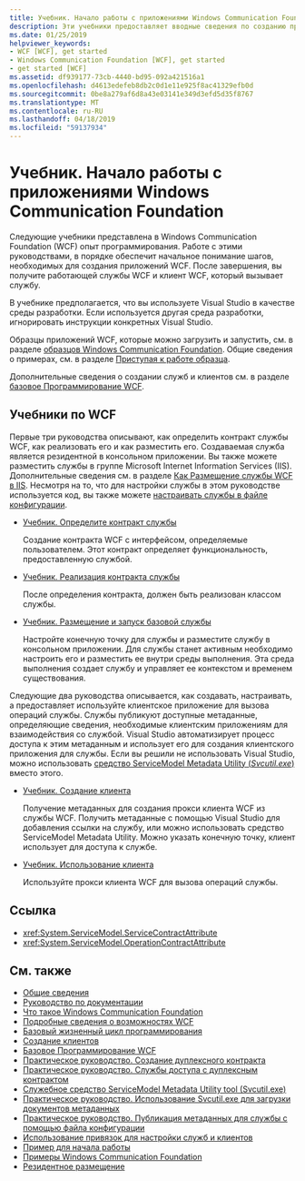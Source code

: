 ```yaml
---
title: Учебник. Начало работы с приложениями Windows Communication Foundation
description: Эти учебники предоставляет вводные сведения по созданию приложений WCF.
ms.date: 01/25/2019
helpviewer_keywords:
- WCF [WCF], get started
- Windows Communication Foundation [WCF], get started
- get started [WCF]
ms.assetid: df939177-73cb-4440-bd95-092a421516a1
ms.openlocfilehash: d4613edefeb8db2c0d1e11e925f8ac41329efb0d
ms.sourcegitcommit: 0be8a279af6d8a43e03141e349d3efd5d35f8767
ms.translationtype: MT
ms.contentlocale: ru-RU
ms.lasthandoff: 04/18/2019
ms.locfileid: "59137934"
---
```

# <a name="tutorial-get-started-with-windows-communication-foundation-applications"></a>Учебник. Начало работы с приложениями Windows Communication Foundation
Следующие учебники представлена в Windows Communication Foundation (WCF) опыт программирования. Работе с этими руководствами, в порядке обеспечит начальное понимание шагов, необходимых для создания приложений WCF. После завершения, вы получите работающей службы WCF и клиент WCF, который вызывает службу. 

В учебнике предполагается, что вы используете Visual Studio в качестве среды разработки. Если используется другая среда разработки, игнорировать инструкции конкретных Visual Studio. 

Образцы приложений WCF, которые можно загрузить и запустить, см. в разделе [образцов Windows Communication Foundation](samples/index.md). Общие сведения о примерах, см. в разделе [Приступая к работе образца](samples/getting-started-sample.md).

Дополнительные сведения о создании служб и клиентов см. в разделе [базовое Программирование WCF](basic-wcf-programming.md).

## <a name="wcf-tutorials"></a>Учебники по WCF

Первые три руководства описывают, как определить контракт службы WCF, как реализовать его и как разместить его. Создаваемая служба является резидентной в консольном приложении. Вы также можете разместить службы в группе Microsoft Internet Information Services (IIS). Дополнительные сведения см. в разделе [Как Размещение службы WCF в IIS](feature-details/how-to-host-a-wcf-service-in-iis.md). Несмотря на то, что для настройки службы в этом руководстве используется код, вы также можете [настраивать службы в файле конфигурации](configuring-services-using-configuration-files.md). 

- [Учебник. Определите контракт службы](how-to-define-a-wcf-service-contract.md)

    Создание контракта WCF с интерфейсом, определяемые пользователем. Этот контракт определяет функциональность, предоставленную службой.

- [Учебник. Реализация контракта службы](how-to-implement-a-wcf-contract.md)

    После определения контракта, должен быть реализован классом службы.

- [Учебник. Размещение и запуск базовой службы](how-to-host-and-run-a-basic-wcf-service.md)

    Настройте конечную точку для службы и разместите службу в консольном приложении. Для службы станет активным необходимо настроить его и разместить ее внутри среды выполнения. Эта среда выполнения создает службу и управляет ее контекстом и временем существования.

Следующие два руководства описывается, как создавать, настраивать, а предоставляет используйте клиентское приложение для вызова операций службы. Службы публикуют доступные метаданные, определяющие сведения, необходимые клиентским приложениям для взаимодействия со службой. Visual Studio автоматизирует процесс доступа к этим метаданным и использует его для создания клиентского приложения для службы. Если вы решили не использовать Visual Studio, можно использовать [средство ServiceModel Metadata Utility (*Svcutil.exe*)](servicemodel-metadata-utility-tool-svcutil-exe.md) вместо этого.

- [Учебник. Создание клиента](how-to-create-a-wcf-client.md)

    Получение метаданных для создания прокси клиента WCF из службы WCF. Получить метаданные с помощью Visual Studio для добавления ссылки на службу, или можно использовать средство ServiceModel Metadata Utility. Можно указать конечную точку, клиент использует для доступа к службе.

- [Учебник. Использование клиента](how-to-use-a-wcf-client.md)

    Используйте прокси клиента WCF для вызова операций службы.

## <a name="reference"></a>Ссылка

- <xref:System.ServiceModel.ServiceContractAttribute>
- <xref:System.ServiceModel.OperationContractAttribute>

## <a name="see-also"></a>См. также

- [Общие сведения](conceptual-overview.md)
- [Руководство по документации](guide-to-the-documentation.md)
- [Что такое Windows Communication Foundation](whats-wcf.md)
- [Подробные сведения о возможностях WCF](feature-details/index.md)
- [Базовый жизненный цикл программирования](basic-programming-lifecycle.md)
- [Создание клиентов](building-clients.md)
- [Базовое Программирование WCF](basic-wcf-programming.md)
- [Практическое руководство. Создание дуплексного контракта](feature-details/how-to-create-a-duplex-contract.md)
- [Практическое руководство. Службы доступа с дуплексным контрактом](feature-details/how-to-access-services-with-a-duplex-contract.md)
- [Служебное средство ServiceModel Metadata Utility tool (Svcutil.exe)](servicemodel-metadata-utility-tool-svcutil-exe.md)
- [Практическое руководство. Использование Svcutil.exe для загрузки документов метаданных](feature-details/how-to-use-svcutil-exe-to-download-metadata-documents.md)
- [Практическое руководство. Публикация метаданных для службы с помощью файла конфигурации](feature-details/how-to-publish-metadata-for-a-service-using-a-configuration-file.md)
- [Использование привязок для настройки служб и клиентов](using-bindings-to-configure-services-and-clients.md)
- [Пример для начала работы](samples/getting-started-sample.md)
- [Примеры Windows Communication Foundation](samples/index.md)
- [Резидентное размещение](samples/self-host.md)
